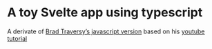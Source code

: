 # A toy Svelte app using typescript

A derivate of [Brad Traversy’s javascript version](https://github.com/bradtraversy/svelte-feedback-app) based on his [youtube tutorial](https://www.youtube.com/watch?v=3TVy6GdtNuQ&t=2732s)